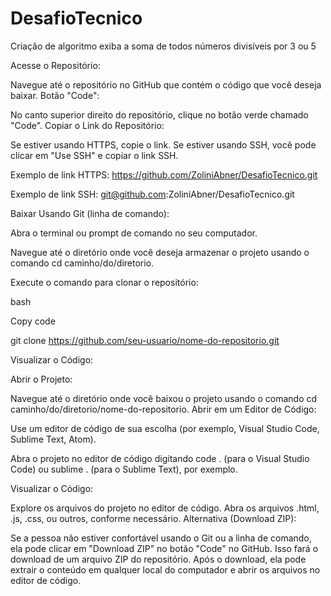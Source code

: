 # DesafioTecnico
 Criação  de algoritmo exiba a soma de todos números divisíveis por 3 ou 5

 
Acesse o Repositório:

Navegue até o repositório no GitHub que contém o código que você deseja baixar.
Botão "Code":

No canto superior direito do repositório, clique no botão verde chamado "Code".
Copiar o Link do Repositório:

Se estiver usando HTTPS, copie o link. Se estiver usando SSH, você pode clicar em "Use SSH" e copiar o link SSH.

Exemplo de link HTTPS: https://github.com/ZoliniAbner/DesafioTecnico.git

Exemplo de link SSH: git@github.com:ZoliniAbner/DesafioTecnico.git


Baixar Usando Git (linha de comando):

Abra o terminal ou prompt de comando no seu computador.

Navegue até o diretório onde você deseja armazenar o projeto usando o comando cd caminho/do/diretorio.

Execute o comando para clonar o repositório:

bash

Copy code

git clone https://github.com/seu-usuario/nome-do-repositorio.git

Visualizar o Código:

Abrir o Projeto:

Navegue até o diretório onde você baixou o projeto usando o comando cd caminho/do/diretorio/nome-do-repositorio.
Abrir em um Editor de Código:

Use um editor de código de sua escolha (por exemplo, Visual Studio Code, Sublime Text, Atom).

Abra o projeto no editor de código digitando code . (para o Visual Studio Code) ou sublime . (para o Sublime Text), por exemplo.

Visualizar o Código:

Explore os arquivos do projeto no editor de código. Abra os arquivos .html, .js, .css, ou outros, conforme necessário.
Alternativa (Download ZIP):

Se a pessoa não estiver confortável usando o Git ou a linha de comando, ela pode clicar em "Download ZIP" no botão "Code" no GitHub. Isso fará o download de um arquivo ZIP do repositório. Após o download, ela pode extrair o conteúdo em qualquer local do computador e abrir os arquivos no editor de código.
